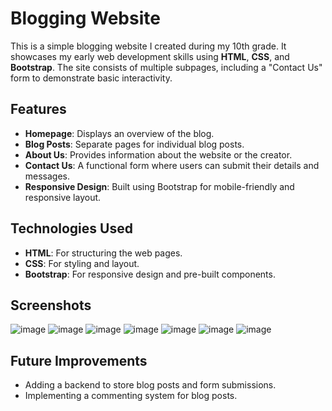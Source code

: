 # Blogging Website

This is a simple blogging website I created during my 10th grade. It showcases my early web development skills using **HTML**, **CSS**, and **Bootstrap**. The site consists of multiple subpages, including a "Contact Us" form to demonstrate basic interactivity.

## Features

- **Homepage**: Displays an overview of the blog.
- **Blog Posts**: Separate pages for individual blog posts.
- **About Us**: Provides information about the website or the creator.
- **Contact Us**: A functional form where users can submit their details and messages.
- **Responsive Design**: Built using Bootstrap for mobile-friendly and responsive layout.

## Technologies Used

- **HTML**: For structuring the web pages.
- **CSS**: For styling and layout.
- **Bootstrap**: For responsive design and pre-built components.

## Screenshots
![image](https://github.com/user-attachments/assets/8d0b0fc1-1edd-4d66-a398-137a3a6cb4c7)
![image](https://github.com/user-attachments/assets/eb3798ed-454d-4f04-8c16-a3cf849fe6d7)
![image](https://github.com/user-attachments/assets/1bcd29ed-a61d-4dd6-a2b0-fcdc9c687f84)
![image](https://github.com/user-attachments/assets/2ec5cefa-a052-4a4d-9cc2-cd952e604e9f)
![image](https://github.com/user-attachments/assets/d64af539-4f24-4686-8776-4f937ef22c17)
![image](https://github.com/user-attachments/assets/c506aa4f-1b56-44ea-ac02-883ec4bb26f0)
![image](https://github.com/user-attachments/assets/4510d8a1-9fa1-4bd9-8168-087c3e566510)


## Future Improvements

- Adding a backend to store blog posts and form submissions.
- Implementing a commenting system for blog posts.
